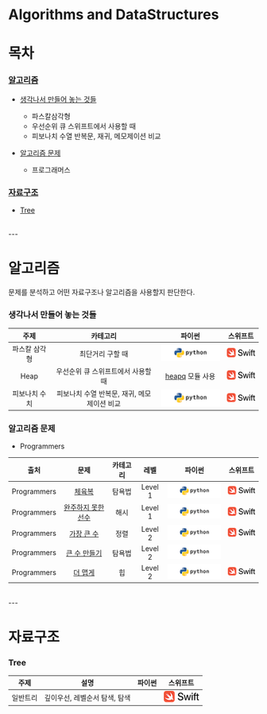 # Algorithms and DataStructures

# 목차
### [알고리즘](#algo)
* [생각나서 만들어 놓는 것들](#my)
  * 파스칼삼각형
  * 우선순위 큐 스위프트에서 사용할 때
  * 피보나치 수열 반복문, 재귀, 메모제이션 비교

* [알고리즘 문제](#algorithm_problem)
  * 프로그래머스

### [자료구조](#ds)
* [Tree](/DataStructures/DataStructures.md/#tree)


<br>
---
<br>


# <a id="algo">알고리즘</a>

문제를 분석하고 어떤 자료구조나 알고리즘을 사용할지 판단한다.

### <a id="my">생각나서 만들어 놓는 것들</a>
| 주제 | 카테고리 | 파이썬 | 스위프트 |  
|:-------------:|:-------------:|:-------------:|:-------------:|
| 파스칼 삼각형 | 최단거리 구할 때 | [![](/images/python_logo.png?raw=true)](/Algorithms/My/pascal_triangle/pascal_triangle.py) | [![](/images/swift_logo.png?raw=true)](/Algorithms/My/pascal_triangle/pascal_triangle.swift) |
| Heap | 우선순위 큐 스위프트에서 사용할 때 | [heapq](https://docs.python.org/ko/3/library/heapq.html?highlight=queue#module-heapq) 모듈 사용 | [![](/images/swift_logo.png?raw=true)](/Algorithms/My/heap/Heap.swift) |
| 피보나치 수치 | 피보나치 수열 반복문, 재귀, 메모제이션 비교 | [![](/images/python_logo.png?raw=true)](/Algorithms/My/Fibonacci/Fibonacci.py) | [![](/images/swift_logo.png?raw=true)](/Algorithms/My/Fibonacci/Fibonacci.swift) |


### <a id="algorithm_problem">알고리즘 문제</a>

* Programmers

| 출처 | 문제 | 카테고리 | 레벨 | 파이썬 | 스위프트 |
|:-------------:|:-------------:|:-------------:|:-------------:|:-------------:|:-------------:|
| Programmers | [체육복](https://programmers.co.kr/learn/courses/30/lessons/42862) | 탐욕법 | Level 1 | [![](/images/python_logo.png?raw=true)](/Algorithms/Programmers/체육복/Gymcloth_Greedy.py) | [![](/images/swift_logo.png?raw=true)](/Algorithms/Programmers/체육복/GymCloth.swift) |
| Programmers | [완주하지 못한 선수](https://programmers.co.kr/learn/courses/30/lessons/42576) | 해시 | Level 1 | [![](/images/python_logo.png?raw=true)](/Algorithms/Programmers/완주하지못한선수/Marathon_Hash.py) | [![](/images/swift_logo.png?raw=true)](/Algorithms/Programmers/완주하지못한선수/Marathon.swift) |
| Programmers | [가장 큰 수](https://programmers.co.kr/learn/courses/30/lessons/42746) | 정렬 | Level 2 | [![](/images/python_logo.png?raw=true)](/Algorithms/Programmers/가장큰수/MaximumNumber_Sort.py) | [![](/images/swift_logo.png?raw=true)](/Algorithms/Programmers/가장큰수/MaximumNumber.swift) |
| Programmers | [큰 수 만들기](https://programmers.co.kr/learn/courses/30/lessons/42883) | 탐욕법 | Level 2 | [![](/images/python_logo.png?raw=true)](/Algorithms/Programmers/MakingBigNumber_Greedy.py) | |
| Programmers | [더 맵게](https://programmers.co.kr/learn/courses/30/lessons/42626) | 힙 | Level 2 | [![](/images/python_logo.png?raw=true)](/Algorithms/Programmers/더맵게/MakeHotter.py) | [![](/images/swift_logo.png?raw=true)](/Algorithms/Programmers/더맵게/MakeHotter.swift) |

<br>
---
<br>

# <a id="ds">자료구조</a>

### <a id="tree">Tree</a>
| 주제 | 설명 | 파이썬 | 스위프트 |  
|:-------------:|:-------------:|:-------------:|:-------------:|
| 일반트리 | 깊이우선, 레벨순서 탐색, 탐색 |  | [![](/images/swift_logo.png?raw=true)](/DataStructures/Tree/Tree.swift) |
